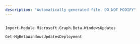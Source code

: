 ```yaml
---
description: "Automatically generated file. DO NOT MODIFY"
---
```


```powershellv2

Import-Module Microsoft.Graph.Beta.WindowsUpdates

Get-MgBetaWindowsUpdatesDeployment

```